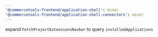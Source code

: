 ```yaml
---
'@commercetools-frontend/application-shell': minor
'@commercetools-frontend/application-shell-connectors': minor
---
```


expand `FetchProjectExtensionsNavbar` to query `installedApplications`
